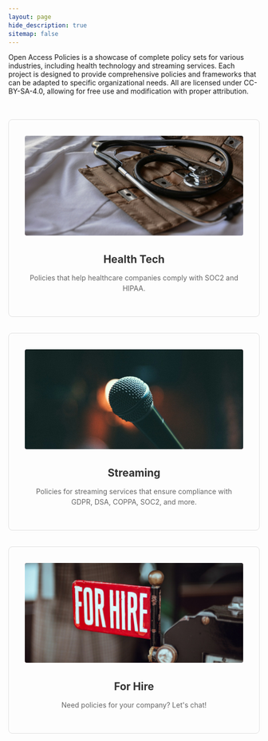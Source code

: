 ```yaml
---
layout: page
hide_description: true
sitemap: false
---
```

Open Access Policies is a showcase of complete policy sets for various industries, including health technology and streaming services. Each project is designed to provide comprehensive policies and frameworks that can be adapted to specific organizational needs. All are licensed under CC-BY-SA-4.0, allowing for free use and modification with proper attribution.

<div class="portfolio-grid" style="display: grid; grid-template-columns: repeat(auto-fit, minmax(300px, 1fr)); gap: 2rem; margin: 3rem 0;">
  
  <div class="portfolio-item" style="text-align: center; padding: 2rem; border: 1px solid #e0e0e0; border-radius: 8px; transition: transform 0.3s ease;">
    <a href="/health-tech/" style="text-decoration: none; color: inherit;">
      <img src="/assets/img/health-tech.jpg" alt="Health Tech" style="width: 100%; height: 200px; object-fit: cover; border-radius: 4px; background: linear-gradient(135deg, #667eea 0%, #764ba2 100%); margin-bottom: 1rem;" onerror="this.style.background='linear-gradient(135deg, #667eea 0%, #764ba2 100%)'; this.style.display='block';">
      <h2 style="margin: 1rem 0 0.5rem 0; color: #333;">Health Tech</h2>
      <p style="color: #666; line-height: 1.5;">Policies that help healthcare companies comply with SOC2 and HIPAA.</p>
    </a>
  </div>

  <div class="portfolio-item" style="text-align: center; padding: 2rem; border: 1px solid #e0e0e0; border-radius: 8px; transition: transform 0.3s ease;">
    <a href="/streaming/" style="text-decoration: none; color: inherit;">
      <img src="/assets/img/streaming.jpg" alt="Streaming" style="width: 100%; height: 200px; object-fit: cover; border-radius: 4px; background: linear-gradient(135deg, #f093fb 0%, #f5576c 100%); margin-bottom: 1rem;" onerror="this.style.background='linear-gradient(135deg, #f093fb 0%, #f5576c 100%)'; this.style.display='block';">
      <h2 style="margin: 1rem 0 0.5rem 0; color: #333;">Streaming</h2>
      <p style="color: #666; line-height: 1.5;">Policies for streaming services that ensure compliance with GDPR, DSA, COPPA, SOC2, and more.</p>
    </a>
  </div>

  <div class="portfolio-item" style="text-align: center; padding: 2rem; border: 1px solid #e0e0e0; border-radius: 8px; transition: transform 0.3s ease;">
    <a href="mailto:sean@openaccesspolicies.org" style="text-decoration: none; color: inherit;">
      <img src="/assets/img/for-hire.jpg" alt="For Hire" style="width: 100%; height: 200px; object-fit: cover; border-radius: 4px; background: linear-gradient(135deg, #ff9a9e 0%, #fecfef 100%); margin-bottom: 1rem;" onerror="this.style.background='linear-gradient(135deg, #ff9a9e 0%, #fecfef 100%)'; this.style.display='block';">
      <h2 style="margin: 1rem 0 0.5rem 0; color: #333;">For Hire</h2>
      <p style="color: #666; line-height: 1.5;">Need policies for your company? Let's chat!</p>
    </a>
  </div>

</div>

<style>
.portfolio-item:hover {
  transform: translateY(-5px);
  box-shadow: 0 10px 25px rgba(0,0,0,0.1);
}
</style>